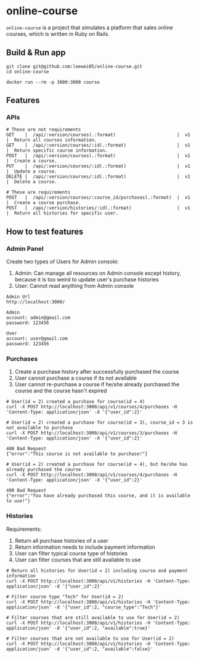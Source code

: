 # online-course

`online-course` is a project that simulates a platform that sales online courses, which is written
in Ruby on Rails.

## Build & Run app

```
git clone git@github.com:leewei05/online-course.git
cd online-course

docker run --rm -p 3000:3000 course
```

## Features

### APIs

```
# These are not requirements
GET    |  /api/:version/courses(.:format)                       |  v1  |  Return all courses information.        
GET    |  /api/:version/courses/:id(.:format)                   |  v1  |  Return specific course information.    
POST   |  /api/:version/courses(.:format)                       |  v1  |  Create a course.                       
PUT    |  /api/:version/courses/:id(.:format)                   |  v1  |  Update a course.                       
DELETE |  /api/:version/courses/:id(.:format)                   |  v1  |  Delete a course.    

# These are requirements
POST   |  /api/:version/courses/:course_id/purchases(.:format)  |  v1  |  Create a course purchase.              
POST   |  /api/:version/histories/:id(.:format)                 |  v1  |  Return all histories for specific user.
```

## How to test features

### Admin Panel

Create two types of Users for Admin console:

1. Admin: Can manage all resources on Admin console except history, because it is too weird to update user's purchase histories
1. User: Cannot read anything from Admin console 

```
Admin Url
http://localhost:3000/

Admin 
account: admin@gmail.com
password: 123456

User
account: user@gmail.com
password: 123456
```

### Purchases

1. Create a purchase history after successfully purchased the course
1. User cannot purchase a course if its not available
1. User cannot re-purchase a course if he/she already purchased the course and the course hasn't expired

```
# User(id = 2) created a purchase for course(id = 4)
curl -X POST http://localhost:3000/api/v1/courses/4/purchases -H 'Content-Type: application/json' -d '{"user_id":2}'

# User(id = 2) created a purchase for course(id = 3), course_id = 3 is not available to purchase
curl -X POST http://localhost:3000/api/v1/courses/3/purchases -H 'Content-Type: application/json' -d '{"user_id":2}'

400 Bad Request
{"error":"This course is not available to purchase!"}

# User(id = 2) created a purchase for course(id = 4), but he/she has already purchased the course
curl -X POST http://localhost:3000/api/v1/courses/4/purchases -H 'Content-Type: application/json' -d '{"user_id":2}'

400 Bad Request
{"error":"You have already purchased this course, and it is available to use!"}
```

### Histories

Requirements:

1. Return all purchase histories of a user
1. Return information needs to include payment information
1. User can filter typical course type of histories
1. User can filter courses that are still available to use

```
# Return all histories for User(id = 2) including course and payment information 
curl -X POST http://localhost:3000/api/v1/histories -H 'Content-Type: application/json' -d '{"user_id":2}'

# Filter course type "Tech" for User(id = 2)
curl -X POST http://localhost:3000/api/v1/histories -H 'Content-Type: application/json' -d '{"user_id":2, "course_type":"Tech"}'

# Filter courses that are still available to use for User(id = 2)
curl -X POST http://localhost:3000/api/v1/histories -H 'Content-Type: application/json' -d '{"user_id":2, "available":true}'

# Filter courses that are not available to use for User(id = 2)
curl -X POST http://localhost:3000/api/v1/histories -H 'Content-Type: application/json' -d '{"user_id":2, "available":false}'
```
